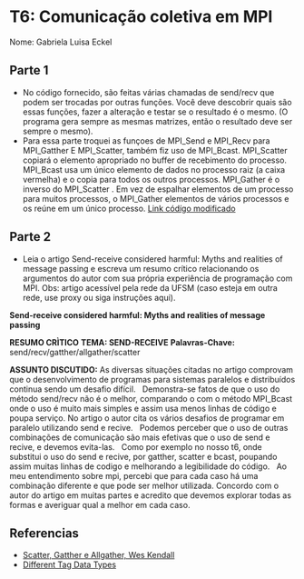 
# T6: Comunicação coletiva em MPI

Nome: Gabriela Luisa Eckel


## Parte 1

+ No código fornecido, são feitas várias chamadas de send/recv que podem ser trocadas por outras funções. Você deve descobrir quais são essas funções, fazer a alteração e testar se o resultado é o mesmo. (O programa gera sempre as mesmas matrizes, então o resultado deve ser sempre o mesmo).
+ Para essa parte troquei as funçoes de MPI_Send e MPI_Recv para MPI_Gatther E MPI_Scatter, também fiz uso de MPI_Bcast. 
MPI_Scatter copiará o elemento apropriado no buffer de recebimento do processo.
MPI_Bcast usa um único elemento de dados no processo raiz (a caixa vermelha) e o copia para todos os outros processos.
MPI_Gather é o inverso do MPI_Scatter . Em vez de espalhar elementos de um processo para muitos processos, o MPI_Gather elementos de vários processos e os reúne em um único processo.
[Link códígo modificado](matriz_mult_sr.c)

## Parte 2  

+ Leia o artigo Send-receive considered harmful: Myths and realities of message passing e escreva um resumo crítico relacionando os argumentos do autor com sua própria experiência de programação com MPI. Obs: artigo acessível pela rede da UFSM (caso esteja em outra rede, use proxy ou siga instruções aqui).

**Send-receive considered harmful: Myths and realities of message passing**

**RESUMO CRÌTICO**
**TEMA: SEND-RECEIVE**
**Palavras-Chave:** send/recv/gatther/allgather/scatter

**ASSUNTO DISCUTIDO:** As diversas situações citadas no artigo comprovam que o desenvolvimento de programas para sistemas  paralelos e distribuídos continua sendo um desafio difícil.
&nbsp;
Demonstra-se fatos de que o uso do método send/recv não é o melhor, comparando o com o método MPI_Bcast onde o uso é muito mais simples e assim usa menos linhas de código e poupa serviço. No artigo o autor cita os vários desafios de programar em paralelo utilizando send e recive.
&nbsp;
Podemos perceber que o uso de outras combinações de comunicação são mais efetivas que o uso de send e recive, e devemos evita-las.
&nbsp;
Como por exemplo no nosso t6, onde substitui o uso do send e recive, por gatther, scatter e bcast, poupando assim muitas linhas de codigo e melhorando a legibilidade do código. 
&nbsp;
Ao meu entendimento sobre mpi, percebi que para cada caso há uma combinação diferente e que pode ser melhor utilizada. Concordo com o autor do artigo em muitas partes e acredito que devemos explorar todas as formas e averiguar qual a melhor em cada caso. 





## Referencias 

- [Scatter, Gatther e Allgather, Wes Kendall](https://translate.google.com/translate?hl=pt-BR&sl=en&u=http://mpitutorial.com/tutorials/mpi-scatter-gather-and-allgather/&prev=search)
- [Different Tag Data Types](http://www.umsl.edu/~siegelj/CS4740_5740/AlgorithmsII/MPI_send_receive.html)

